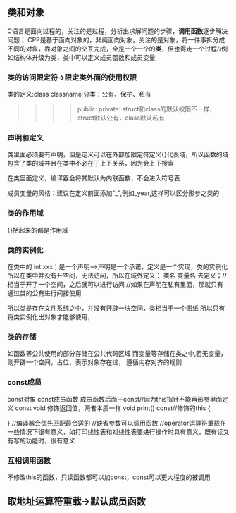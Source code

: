 ## 类和对象
C语言是面向过程的，关注的是过程，分析出求解问题的步骤，**调用函数**逐步解决问题；
CPP是基于面向对象的，非纯面向对象，关注的是对象，将一件事拆分成不同的对象，靠对象之间的交互完成，全是一个一个的**类**，但也得走一个过程//例如结构体升级为类，类中可以定义成员函数和成员变量


### 类的访问限定符->限定类外面的使用权限
类的定义:class classname
分类：公有、保护、私有
>>>>public:
>>>>private:
struct和class的默认权限不一样，struct默认公有，class默认私有

### 声明和定义

类里面必须要有声明，但是定义可以在外部加限定符定义{}代表域，所以函数的域包含了类的域并且在类中不必在于上下关系，因为会上下搜索

在类里面定义，编译器会将其默认为内联函数，不会进入符号表

成员变量的风格：建议在定义前面添加"_",例如_year,这样可以区分形参之类的

### 类的作用域

{}括起来的都是作用域

### 类的实例化

在类中的
int xxx；是一个声明——>声明是一个承诺，定义是一个实现，类的实例化
所以在类中并没有开空间，无法访问，所以在域外定义：
类名 变量名      去定义；//相当于开了一个空间，之后就可以进行访问
//如果在声明在私有里面，那就只有通过类的公有进行间接使用


所以类是存在文件系统之中，并没有开辟一块空间，类相当于一个图纸
所以只有将类实例化出对象才能够使用，

### 类的存储
如函数等公共使用的部分存储在公共代码区域
而变量等存储在类之中,若无变量，则开辟一个空间，占位，表示对象存在过，
遵循内存对齐的规则

### const成员
const对象
const成员函数
成员函数后面＋const//因为this指针不能再形参里面定义
const void 修饰返回值，两者本质一样
void print() const//修饰的this
{

}
//编译器会优先匹配最合适的
//缺省参数可以调用函数
//operator运算符重载在一些情况下很有意义，如打印线性表和对线性表要进行操作时具有意义，既有读又有写的功能时，很有意义 

### 互相调用函数
不修改this的函数，只读函数都可以加const，const可以更大程度的被调用

## 取地址运算符重载->默认成员函数
